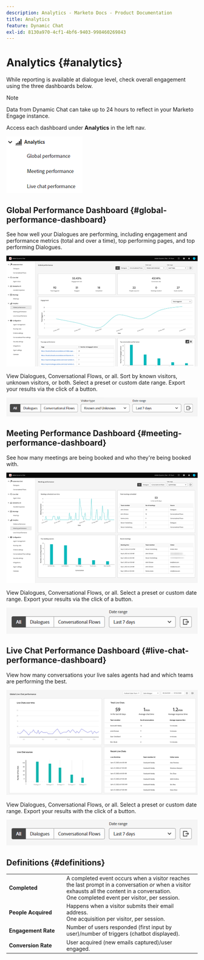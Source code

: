 ```yaml
---
description: Analytics - Marketo Docs - Product Documentation
title: Analytics
feature: Dynamic Chat
exl-id: 8130a970-4cf1-4bf6-9403-998460269843
---
```

# Analytics {#analytics}

While reporting is available at dialogue level, check overall engagement using the three dashboards below.

>[!NOTE]
>
>Data from Dynamic Chat can take up to 24 hours to reflect in your Marketo Engage instance.

Access each dashboard under **Analytics** in the left nav.

![](assets/analytics-1.png)

## Global Performance Dashboard {#global-performance-dashboard}

See how well your Dialogues are performing, including engagement and performance metrics (total and over a time), top performing pages, and top performing Dialogues.

![](assets/analytics-2.png)

View Dialogues, Conversational Flows, or all. Sort by known visitors, unknown visitors, or both. Select a preset or custom date range. Export your results via the click of a button.

![](assets/analytics-3.png)

## Meeting Performance Dashboard {#meeting-performance-dashboard}

See how many meetings are being booked and who they're being booked with.

![](assets/analytics-4.png)

View Dialogues, Conversational Flows, or all. Select a preset or custom date range. Export your results via the click of a button.

![](assets/analytics-5.png)

## Live Chat Performance Dashboard {#live-chat-performance-dashboard}

View how many conversations your live sales agents had and which teams are performing the best.

![](assets/analytics-6.png)

View Dialogues, Conversational Flows, or all. Select a preset or custom date range. Export your results with the click of a button.

![](assets/analytics-7.png)

## Definitions {#definitions}

<table>
<thead>
<tbody>
  <tr>
    <td style="width:30%"><b>Completed</b></td>
    <td>A completed event occurs when a visitor reaches the last prompt in a conversation <i>or</i> when a visitor exhausts all the content in a conversation.
    <br>One completed event per visitor, per session.</td>
  </tr>
  <tr>
    <td style="width:30%"><b>People Acquired</b></td>
    <td>Happens when a visitor submits their email address.
    <br>One acquisition per visitor, per session.</td>
  </tr>
  <tr>
    <td style="width:30%"><b>Engagement Rate</b></td>
    <td>Number of users responded (first input by user)/number of triggers (chatbot displayed).</td>
  </tr>
  <tr>
    <td style="width:30%"><b>Conversion Rate</b></td>
    <td>User acquired (new emails captured)/user engaged.</td>
  </tr>
</tbody>
</table>
